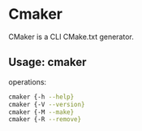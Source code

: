 # Cmaker

CMaker is a CLI CMake.txt generator.

## Usage: cmaker <operation>
operations:
``` bash
cmaker {-h --help}
cmaker {-V --version}
cmaker {-M --make}
cmaker {-R --remove}
```
